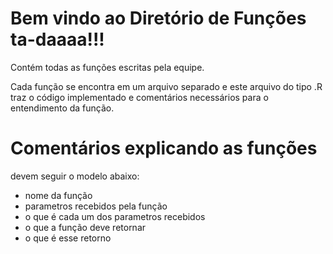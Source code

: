 # Bem vindo ao Diretório de Funções ta-daaaa!!!

Contém todas as funções escritas pela equipe.

Cada função se encontra em um arquivo separado e este arquivo do tipo .R traz o código implementado e comentários necessários para o entendimento da função.

# Comentários explicando as funções
devem seguir o modelo abaixo:
- nome da função
- parametros recebidos pela função
- o que é cada um dos parametros recebidos
- o que a função deve retornar
- o que é esse retorno
